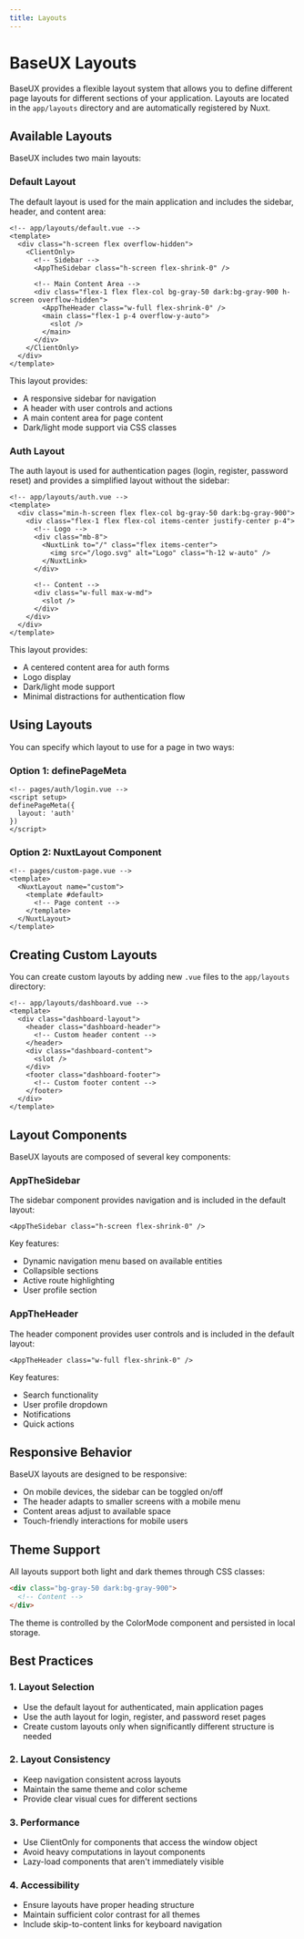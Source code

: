 ```yaml
---
title: Layouts
---
```


# BaseUX Layouts

BaseUX provides a flexible layout system that allows you to define different page layouts for different sections of your application. Layouts are located in the `app/layouts` directory and are automatically registered by Nuxt.

## Available Layouts

BaseUX includes two main layouts:

### Default Layout

The default layout is used for the main application and includes the sidebar, header, and content area:

```vue
<!-- app/layouts/default.vue -->
<template>
  <div class="h-screen flex overflow-hidden">
    <ClientOnly>
      <!-- Sidebar -->
      <AppTheSidebar class="h-screen flex-shrink-0" />

      <!-- Main Content Area -->
      <div class="flex-1 flex flex-col bg-gray-50 dark:bg-gray-900 h-screen overflow-hidden">
        <AppTheHeader class="w-full flex-shrink-0" />
        <main class="flex-1 p-4 overflow-y-auto">
          <slot />
        </main>
      </div>
    </ClientOnly>
  </div>
</template>
```

This layout provides:
- A responsive sidebar for navigation
- A header with user controls and actions
- A main content area for page content
- Dark/light mode support via CSS classes

### Auth Layout

The auth layout is used for authentication pages (login, register, password reset) and provides a simplified layout without the sidebar:

```vue
<!-- app/layouts/auth.vue -->
<template>
  <div class="min-h-screen flex flex-col bg-gray-50 dark:bg-gray-900">
    <div class="flex-1 flex flex-col items-center justify-center p-4">
      <!-- Logo -->
      <div class="mb-8">
        <NuxtLink to="/" class="flex items-center">
          <img src="/logo.svg" alt="Logo" class="h-12 w-auto" />
        </NuxtLink>
      </div>
      
      <!-- Content -->
      <div class="w-full max-w-md">
        <slot />
      </div>
    </div>
  </div>
</template>
```

This layout provides:
- A centered content area for auth forms
- Logo display
- Dark/light mode support
- Minimal distractions for authentication flow

## Using Layouts

You can specify which layout to use for a page in two ways:

### Option 1: definePageMeta

```vue
<!-- pages/auth/login.vue -->
<script setup>
definePageMeta({
  layout: 'auth'
})
</script>
```

### Option 2: NuxtLayout Component

```vue
<!-- pages/custom-page.vue -->
<template>
  <NuxtLayout name="custom">
    <template #default>
      <!-- Page content -->
    </template>
  </NuxtLayout>
</template>
```

## Creating Custom Layouts

You can create custom layouts by adding new `.vue` files to the `app/layouts` directory:

```vue
<!-- app/layouts/dashboard.vue -->
<template>
  <div class="dashboard-layout">
    <header class="dashboard-header">
      <!-- Custom header content -->
    </header>
    <div class="dashboard-content">
      <slot />
    </div>
    <footer class="dashboard-footer">
      <!-- Custom footer content -->
    </footer>
  </div>
</template>
```

## Layout Components

BaseUX layouts are composed of several key components:

### AppTheSidebar

The sidebar component provides navigation and is included in the default layout:

```vue
<AppTheSidebar class="h-screen flex-shrink-0" />
```

Key features:
- Dynamic navigation menu based on available entities
- Collapsible sections
- Active route highlighting
- User profile section

### AppTheHeader

The header component provides user controls and is included in the default layout:

```vue
<AppTheHeader class="w-full flex-shrink-0" />
```

Key features:
- Search functionality
- User profile dropdown
- Notifications
- Quick actions

## Responsive Behavior

BaseUX layouts are designed to be responsive:

- On mobile devices, the sidebar can be toggled on/off
- The header adapts to smaller screens with a mobile menu
- Content areas adjust to available space
- Touch-friendly interactions for mobile users

## Theme Support

All layouts support both light and dark themes through CSS classes:

```html
<div class="bg-gray-50 dark:bg-gray-900">
  <!-- Content -->
</div>
```

The theme is controlled by the ColorMode component and persisted in local storage.

## Best Practices

### 1. Layout Selection

- Use the default layout for authenticated, main application pages
- Use the auth layout for login, register, and password reset pages
- Create custom layouts only when significantly different structure is needed

### 2. Layout Consistency

- Keep navigation consistent across layouts
- Maintain the same theme and color scheme
- Provide clear visual cues for different sections

### 3. Performance

- Use ClientOnly for components that access the window object
- Avoid heavy computations in layout components
- Lazy-load components that aren't immediately visible

### 4. Accessibility

- Ensure layouts have proper heading structure
- Maintain sufficient color contrast for all themes
- Include skip-to-content links for keyboard navigation
